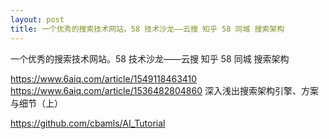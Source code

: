 ```yaml
---
layout: post
title: 一个优秀的搜索技术网站。58 技术沙龙——云搜 知乎 58 同城 搜索架构
---
```


一个优秀的搜索技术网站。58 技术沙龙——云搜 知乎 58 同城 搜索架构

https://www.6aiq.com/article/1549118463410
https://www.6aiq.com/article/1536482804860
深入浅出搜索架构引擎、方案与细节（上）

https://github.com/cbamls/AI_Tutorial